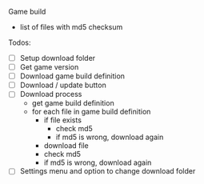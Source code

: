 

Game build
- list of files with md5 checksum

Todos:
- [ ] Setup download folder
- [ ] Get game version
- [ ] Download game build definition
- [ ] Download / update button
- [ ] Download process
  - get game build definition
  - for each file in game build definition
    - if file exists
      - check md5
      - if md5 is wrong, download again 
    - download file
    - check md5
    - if md5 is wrong, download again
- [ ] Settings menu and option to change download folder
